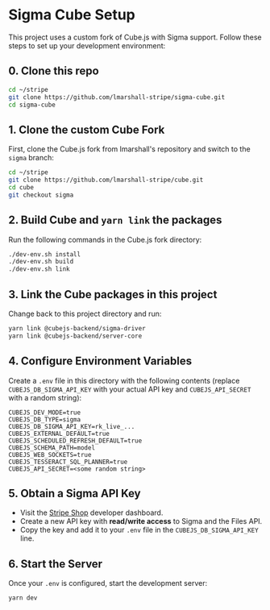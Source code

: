 # Sigma Cube Setup

This project uses a custom fork of Cube.js with Sigma support. Follow these steps to set up your development environment:

## 0. Clone this repo

```sh
cd ~/stripe
git clone https://github.com/lmarshall-stripe/sigma-cube.git
cd sigma-cube
```

## 1. Clone the custom Cube Fork

First, clone the Cube.js fork from lmarshall's repository and switch to the `sigma` branch:

```sh
cd ~/stripe
git clone https://github.com/lmarshall-stripe/cube.git
cd cube
git checkout sigma
```

## 2. Build Cube and `yarn link` the packages

Run the following commands in the Cube.js fork directory:

```sh
./dev-env.sh install
./dev-env.sh build
./dev-env.sh link
```

## 3. Link the Cube packages in this project

Change back to this project directory and run:

```sh
yarn link @cubejs-backend/sigma-driver
yarn link @cubejs-backend/server-core
```

## 4. Configure Environment Variables

Create a `.env` file in this directory with the following contents (replace `CUBEJS_DB_SIGMA_API_KEY` with your actual API key and `CUBEJS_API_SECRET` with a random string):

```
CUBEJS_DEV_MODE=true
CUBEJS_DB_TYPE=sigma
CUBEJS_DB_SIGMA_API_KEY=rk_live_...
CUBEJS_EXTERNAL_DEFAULT=true
CUBEJS_SCHEDULED_REFRESH_DEFAULT=true
CUBEJS_SCHEMA_PATH=model
CUBEJS_WEB_SOCKETS=true
CUBEJS_TESSERACT_SQL_PLANNER=true
CUBEJS_API_SECRET=<some random string>
```

## 5. Obtain a Sigma API Key

- Visit the [Stripe Shop](https://go/shop) developer dashboard.
- Create a new API key with **read/write access** to Sigma and the Files API.
- Copy the key and add it to your `.env` file in the `CUBEJS_DB_SIGMA_API_KEY` line.

## 6. Start the Server

Once your `.env` is configured, start the development server:

```sh
yarn dev
```
